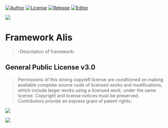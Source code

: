 [![Author](https://img.shields.io/badge/author-Pablo%20Perdomo%20Falc%C3%B3n-blue)]()
[![License](https://img.shields.io/badge/license-GPL%20v3.0-blue)]()
[![Release](https://img.shields.io/badge/Alis-v1.0.0-blue)]()
[![Editor](https://shields.io/badge/Editor-Windows%20%7C%20MacOS%20%7C%20Linux-%23989898)]()

![](https://github.com/pabllopf/Alis/blob/main/Docs/Alis_Banner_970x250.png)

#  Framework Alis
> -Description of framework- 



## General Public License v3.0
> Permissions of this strong copyleft license are conditioned on making available complete source code of licensed works and modifications, which include larger works using a licensed work, under the same license. Copyright and license notices must be preserved. Contributors provide an express grant of patent rights.    

![](https://github.com/pabllopf/Alis/blob/main/Docs/LicenseLimits.png)    

[![](https://github.com/pabllopf/Alis/blob/main/Docs/ReadMore.png)](https://github.com/pabllopf/Alis/blob/master/LICENSE)

